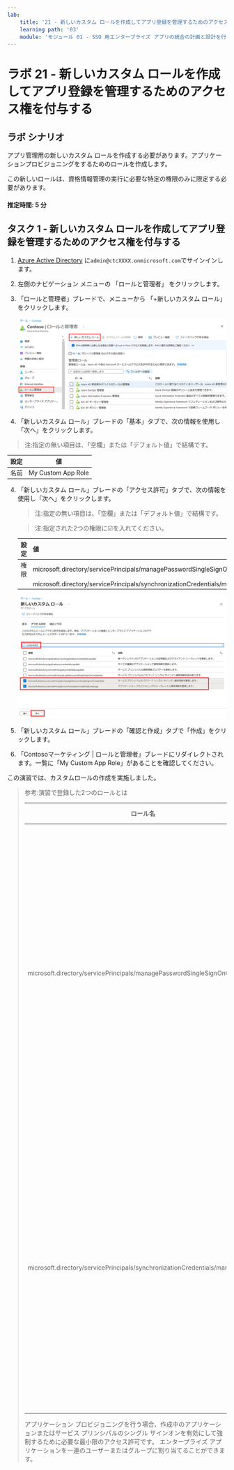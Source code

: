 ```yaml
---
lab:
    title: '21 - 新しいカスタム ロールを作成してアプリ登録を管理するためのアクセス権を付与する'
    learning path: '03'
    module: 'モジュール 01 - SSO 用エンタープライズ アプリの統合の計画と設計を行う'
---
```


# ラボ 21 - 新しいカスタム ロールを作成してアプリ登録を管理するためのアクセス権を付与する

## ラボ シナリオ

アプリ管理用の新しいカスタム ロールを作成する必要があります。アプリケーションプロビジョニングをするためのロールを作成します。

この新しいロールは、資格情報管理の実行に必要な特定の権限のみに限定する必要があります。

#### 推定時間: 5 分

## タスク 1 - 新しいカスタム ロールを作成してアプリ登録を管理するためのアクセス権を付与する

1. [Azure Active Directory]( https://portal.azure.com/#blade/Microsoft_AAD_IAM/ActiveDirectoryMenuBlade/Overview) に`admin@ctcXXXX.onmicrosoft.com`でサインインします。

2. 左側のナビゲーション メニューの 「ロールと管理者」 をクリックします。

4. 「ロールと管理者」ブレードで、メニューから 「+新しいカスタム ロール」 をクリックします。

    ![「新しいカスタム ロール」メニュー オプションが強調表示されている「ロールと管理者」ブレードを表示している画面イメージ](./media/lp3-mod1-new-custom-role.png)

4.  「新しいカスタム ロール」ブレードの「基本」タブで、次の情報を使用し「次へ」をクリックします。

   > 注:指定の無い項目は、「空欄」または「デフォルト値」で結構です。
   
   | 設定 | 値                 |
   | :--- | ------------------ |
   | 名前 | My Custom App Role |
   
4. 「新しいカスタム ロール」ブレードの「アクセス許可」タブで、次の情報を使用し「次へ」をクリックします。

   > 注:指定の無い項目は、「空欄」または「デフォルト値」で結構です。
   
   > 注:指定された2つの権限に☑を入れてください。
   
   | 設定 | 値                                                           |
   | :--- | ------------------------------------------------------------ |
   | 権限 | microsoft.directory/servicePrincipals/managePasswordSingleSignOnCredentials |
   |      | microsoft.directory/servicePrincipals/synchronizationCredentials/manage |
   
   ![検索、アクセス許可の管理、「次へ」が強調表示された「新しいカスタム ロールのアクセス許可」タブを表示している画面イメージ](./media/lp3-mod1-custom-role-permissions.png)
   
6. 「新しいカスタム ロール」ブレードの「確認と作成」タブで「作成」をクリックします。

7. 「Contosoマーケティング | ロールと管理者」ブレードにリダイレクトされます。一覧に「My Custom App Role」があることを確認してください。



この演習では、カスタムロールの作成を実施しました。

> 参考:演習で登録した2つのロールとは
>
> | ロール名                                                     | 詳細                                                         |
> | ------------------------------------------------------------ | ------------------------------------------------------------ |
> | microsoft.directory/servicePrincipals/managePasswordSingleSignOnCredentials | サービス プリンシパルのパスワード シングル サインオン資格情報を読み取る |
> | microsoft.directory/servicePrincipals/synchronizationCredentials/manage | アプリケーション プロビジョニングのシークレットと資格情報を管理する |
>
> アプリケーション プロビジョニングを行う場合、作成中のアプリケーションまたはサービス プリンシパルのシングル サインオンを有効にして強制するために必要な最小限のアクセス許可です。 エンタープライズ アプリケーションを一連のユーザーまたはグループに割り当てることができます。
